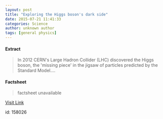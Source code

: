 ```yaml
---
layout: post
title: "Exploring the Higgs boson's dark side"
date: 2015-07-21 11:41:33
categories: Science
author: unknown author
tags: [general physics]
---
```



#### Extract
>In 2012 CERN's Large Hadron Collider (LHC) discovered the Higgs boson, the 'missing piece' in the jigsaw of particles predicted by the Standard Model....

#### Factsheet
>factsheet unavailable

[Visit Link](http://phys.org/news/2015-07-exploring-higgs-boson-dark-side.html)

id:  158026
